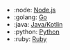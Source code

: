 <div class="grid cards" markdown>

- :node: [Node.js](/experiment/sdks/nodejs-sdk)
- :golang: [Go](/experiment/sdks/go-sdk)
- :java: [Java/Kotlin](/experiment/sdks/jvm-sdk)
- :python: [Python](/experiment/sdks/python-sdk)
- :ruby: [Ruby](/experiment/sdks/ruby-sdk)

</div>